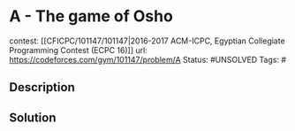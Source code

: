 # A - The game of Osho

contest: [[CFICPC/101147/101147|2016-2017 ACM-ICPC, Egyptian Collegiate Programming Contest (ECPC 16)]]
url: https://codeforces.com/gym/101147/problem/A
Status: #UNSOLVED
Tags: #

## Description

## Solution

